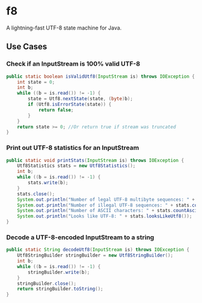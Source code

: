 # f8
A lightning-fast UTF-8 state machine for Java.

## Use Cases

### Check if an InputStream is 100% valid UTF-8

```java
public static boolean isValidUtf8(InputStream is) throws IOException {
    int state = 0;
    int b;
    while ((b = is.read()) != -1) {
        state = Utf8.nextState(state, (byte)b);
        if (Utf8.isErrorState(state)) {
            return false;
        }
    }
    return state >= 0; //Or return true if stream was truncated
}
```

### Print out UTF-8 statistics for an InputStream

```java
public static void printStats(InputStream is) throws IOException {
    Utf8Statistics stats = new Utf8Statistics();
    int b;
    while ((b = is.read()) != -1) {
        stats.write(b);
    }
    stats.close();
    System.out.println("Number of legal UTF-8 multibyte sequences: " + stats.countValid());
    System.out.println("Number of illegal UTF-8 sequences: " + stats.countInvalid());
    System.out.println("Number of ASCII characters: " + stats.countAscii());
    System.out.println("Looks like UTF-8: " + stats.looksLikeUtf8());
}
```

### Decode a UTF-8-encoded InputStream to a string

```java
public static String decodeUtf8(InputStream is) throws IOException {
    Utf8StringBuilder stringBuilder = new Utf8StringBuilder();
    int b;
    while ((b = is.read()) != -1) {
        stringBuilder.write(b);
    }
    stringBuilder.close();
    return stringBuilder.toString();
}
```
